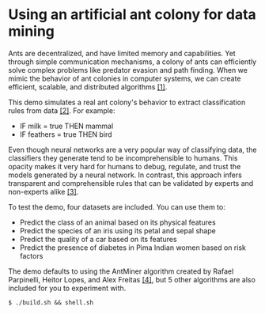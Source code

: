 # Using an artificial ant colony for data mining

Ants are decentralized, and have limited memory and capabilities. Yet through simple communication mechanisms, a colony of ants can efficiently solve complex problems like predator evasion and path finding. When we mimic the behavior of ant colonies in computer systems, we can create efficient, scalable, and distributed algorithms [[1]](https://link.springer.com/content/pdf/10.1007%2Fs10994-010-5216-5.pdf).

This demo simulates a real ant colony's behavior to extract classification rules from data [[2]](https://sourceforge.net/projects/myra). For example:

+ IF milk = true THEN mammal
+ IF feathers = true THEN bird

Even though neural networks are a very popular way of classifying data, the classifiers they generate tend to be incomprehensible to humans. This opacity makes it very hard for humans to debug, regulate, and trust the models generated by a neural network. In contrast, this approach infers transparent and comprehensible rules that can be validated by experts and non-experts alike [[3]](http://mat.uab.cat/~alseda/MasterOpt/Martens&al2007.pdf).

To test the demo, four datasets are included. You can use them to:

+ Predict the class of an animal based on its physical features
+ Predict the species of an iris using its petal and sepal shape
+ Predict the quality of a car based on its features
+ Predict the presence of diabetes in Pima Indian women based on risk factors

The demo defaults to using the AntMiner algorithm created by Rafael Parpinelli, Heitor Lopes, and Alex Freitas [[4]](https://pdfs.semanticscholar.org/1dda/f3c02774f56dba35334c48fbc62f19b9cc14.pdf), but 5 other algorithms are also included for you to experiment with.


```
$ ./build.sh && shell.sh
```
